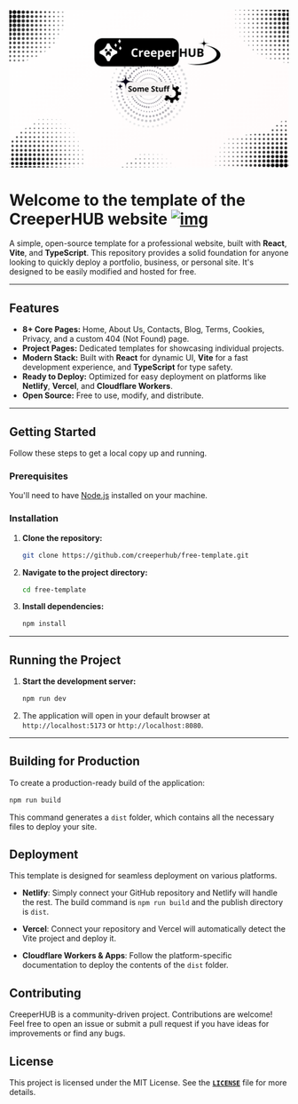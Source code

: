  [![Welcome to CreeperHUB](https://raw.githubusercontent.com/creeperhub/.github/refs/heads/main/profile/bannerV1.png)](https://creeperhub.net)
# Welcome to the template of the CreeperHUB website [![img](https://custom-icon-badges.demolab.com/badge/powered_by-creeperhub-white.svg?logo=creeperhub&logoColor=white)](https://creeperhub.net)

A simple, open-source template for a professional website, built with **React**, **Vite**, and **TypeScript**. This repository provides a solid foundation for anyone looking to quickly deploy a portfolio, business, or personal site. It's designed to be easily modified and hosted for free.

---

## Features

* **8+ Core Pages:** Home, About Us, Contacts, Blog, Terms, Cookies, Privacy, and a custom 404 (Not Found) page.
* **Project Pages:** Dedicated templates for showcasing individual projects.
* **Modern Stack:** Built with **React** for dynamic UI, **Vite** for a fast development experience, and **TypeScript** for type safety.
* **Ready to Deploy:** Optimized for easy deployment on platforms like **Netlify**, **Vercel**, and **Cloudflare Workers**.
* **Open Source:** Free to use, modify, and distribute.

---

## Getting Started

Follow these steps to get a local copy up and running.

### Prerequisites

You'll need to have [Node.js](https://nodejs.org/) installed on your machine.

### Installation

1.  **Clone the repository:**
    ```bash
    git clone https://github.com/creeperhub/free-template.git
    ```

2.  **Navigate to the project directory:**
    ```bash
    cd free-template
    ```

3.  **Install dependencies:**
    ```bash
    npm install
    ```

---

## Running the Project

1.  **Start the development server:**
    ```bash
    npm run dev
    ```
2.  The application will open in your default browser at `http://localhost:5173` or `http://localhost:8080`.

---

## Building for Production

To create a production-ready build of the application:

```bash
npm run build
 ```
This command generates a `dist` folder, which contains all the necessary files to deploy your site.


## Deployment
This template is designed for seamless deployment on various platforms.

* **Netlify**: Simply connect your GitHub repository and Netlify will handle the rest. The build command is `npm run build` and the publish directory is `dist`.

* **Vercel**: Connect your repository and Vercel will automatically detect the Vite project and deploy it.

* **Cloudflare Workers & Apps**: Follow the platform-specific documentation to deploy the contents of the `dist` folder.

## Contributing
CreeperHUB is a community-driven project. Contributions are welcome! Feel free to open an issue or submit a pull request if you have ideas for improvements or find any bugs.

## License
This project is licensed under the MIT License. See the [**`LICENSE`**](https://github.com/creeperhub/free-template/blob/main/LICENSE) file for more details.
